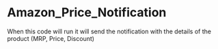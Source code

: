 # Amazon_Price_Notification
When this code will run it will send the notification with the details of the product (MRP, Price, Discount)
